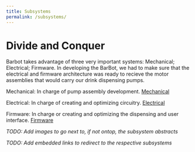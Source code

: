 ```yaml
---
title: Subsystems
permalink: /subsystems/
---
```


# Divide and Conquer
Barbot takes advantage of three very important systems: Mechanical; Electrical; Firmware. In developing the BarBot, we had to make sure that the electrical and firmware architecture was ready to recieve the motor assemblies that would carry our drink dispensing pumps.

Mechanical: In charge of pump assembly development.
[Mechanical](/subsystems/mechanical)

Electrical: In charge of creating and optimizing circuitry.
[Electrical](/subsystems/electrical)

Firmware: In charge or creating and optimizing the dispensing and user interface.
[Firmware](/subsystems/firmware)

_TODO: Add images to go next to, if not ontop, the subsystem abstracts_

_TODO: Add embedded links to redirect to the respective subsystems_